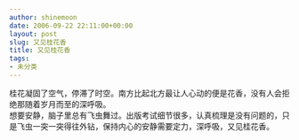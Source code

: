 ```yaml
---
author: shinemoon
date: 2006-09-22 22:11:00+00:00
layout: post
slug: 又见桂花香
title: 又见桂花香
tags:
- 未分类
---
```


桂花凝固了空气，停滞了时空。南方比起北方最让人心动的便是花香，没有人会拒绝那随着岁月而至的深呼吸。  
想要安静，脑子里总有飞虫舞过。出版考试细节很多，认真梳理是没有问题的，只是飞虫一突一突得往外钻，保持内心的安静需要定力，深呼吸，又见桂花香。
